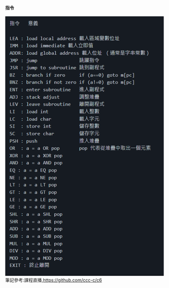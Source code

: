 #### 指令
![](https://github.com/jifkavnb0205/sp110b/blob/master/note/week5/5-1.png)
筆記參考:課程直播,https://github.com/ccc-c/c6
